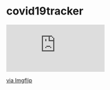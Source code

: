 # covid19tracker
<div style="width:260px;max-width:100%;"><div style="height:0;padding-bottom:48.08%;position:relative;"><iframe width="260" height="125" style="position:absolute;top:0;left:0;width:100%;height:100%;" frameBorder="0" src="https://imgflip.com/embed/3yfp71"></iframe></div><p><a href="https://imgflip.com/gif/3yfp71">via Imgflip</a></p></div>
